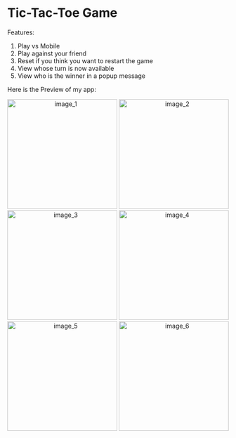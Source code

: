 # Tic-Tac-Toe Game

Features: 

1. Play vs Mobile
2. Play against your friend
3. Reset if you think you want to restart the game
4. View whose turn is now available
5. View who is the winner in a popup message

Here is the Preview of my app:

<div align="center">
  <img src="https://github.com/JihanHasan1/Tic-Tac-Toe-Game/assets/150295625/c0a89b9c-7912-450e-88d7-781acd68c34d" width="250" alt="image_1">
  <img src="https://github.com/JihanHasan1/Tic-Tac-Toe-Game/assets/150295625/33f082fd-0af5-45f4-950f-64ea2a3ca3b9" width="250" alt="image_2">
  <img src="https://github.com/JihanHasan1/Tic-Tac-Toe-Game/assets/150295625/03452fcd-a7a4-472a-b19a-1ecf2dfc2f98" width="250" alt="image_3">
  <img src="https://github.com/JihanHasan1/Tic-Tac-Toe-Game/assets/150295625/b9d3f376-3484-4191-b98b-a034258adb7a" width="250" alt="image_4">
  <img src="https://github.com/JihanHasan1/Tic-Tac-Toe-Game/assets/150295625/91c12dad-39b5-464e-b7ce-f404aa867ec0" width="250" alt="image_5">
  <img src="https://github.com/JihanHasan1/Tic-Tac-Toe-Game/assets/150295625/7ce19ad4-266c-40af-8905-20e364720369" width="250" alt="image_6">
</div>
